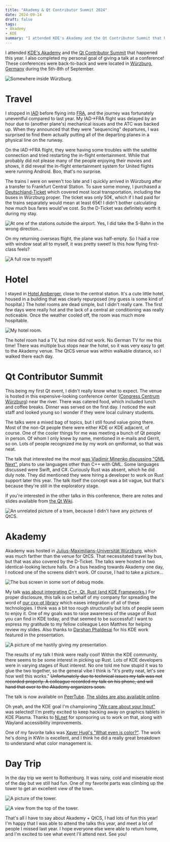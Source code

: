 ```yaml
---
title: "Akademy & Qt Contributor Summit 2024"
date: 2024-09-14
draft: false
tags:
- Akademy
- KDE
summary: "I attended KDE's Akademy and the Qt Contributor Summit that happened this year!"
---
```


I attended [KDE's Akademy](https://akademy.kde.org/2024) and the [Qt Contributor Summit](https://wiki.qt.io/Qt_Contributor_Summit_2024) that happened this year. I also completed my personal goal of giving a talk at a conference! These conferences were back-to-back and were located in [Würzburg, Germany](https://en.wikipedia.org/wiki/W%C3%BCrzburg) during the 5th-8th of September.

![Somewhere inside Würzburg.](fountain.jpg)

# Travel

I stopped in [IAD](https://en.wikipedia.org/wiki/Dulles_International_Airport) before flying into [FRA](https://en.wikipedia.org/wiki/Frankfurt_Airport), and the journey was fortunately uneventful compared to last year. My IAD->FRA flight was delayed by an hour due to (another plane's) mechanical issues and the ATC was backed up. When they announced that they were "sequencing" departures, I was surprised to find them actually putting all of the departing planes in a physical line on the runway.

On the IAD->FRA flight, they were having some troubles with the satellite connection and tried restarting the in-flight entertainment. While that probably did not please many of the people enjoying their movies and shows, it did reveal the in-flight entertainment system for United flights were running Android. Boo, that's no surprise.

The trains I were on weren't too late and I quickly arrived in Würzburg after a transfer to Frankfurt Central Station. To save some money, I purchased a [Deutschland-Ticket](https://int.bahn.de/en/offers/regional/deutschland-ticket) which covered most local transportation, including the buses in Würzburg proper. The ticket was only 50€, which if I had paid for the trains separately would mean at least 65€! I didn't bother calculating how much bus fares would've cost. So the D-Ticket was definitely worth it during my stay.

![At one of the stations outside the airport. Yes, I did take the S-Bahn in the wrong direction...](sbahn.jpg)

On my returning overseas flight, the plane was half-empty. So I had a row with window seat all to myself, it was pretty sweet! Is this how flying first-class feels?

![A full row to myself!](plane.jpg)

# Hotel

I stayed in [Hotel Amberger](https://hotel-amberger.de/), close to the central station. It's a cute little hotel, housed in a building that was clearly repurposed (my guess is some kind of hospital.) The hotel rooms are dead simple, but I didn't really care. The first few days were really hot and the lack of a central air conditioning was really noticeable. Once the weather cooled off, the room was much more hospitable.

![My hotel room.](hotel.jpg)

The hotel room had a TV, but mine did not work. No German TV for me this time! There was multiple bus stops near the hotel, so it was very easy to get to the Akademy venue. The QtCS venue was within walkable distance, so I walked there each day.

# Qt Contributor Summit

This being my first Qt event, I didn't really know what to expect. The venue is hosted in this expensive-looking conference center ([Congress Centrum Würzburg](https://www.wuerzburg-b2b.de/ccw-das-haus/raeume-und-flaechen/)) near the river. There was catered food, which included lunch and coffee breaks. Dinner was served on the first day. I noticed the wait staff and looked young so I wonder if they were local culinary students.

The talks were a mixed bag of topics, but I still found value going there. Most of the non-Qt people there were either KDE or KDE adjacent, of course. One of the cooler things for me was meeting a bunch of Qt people in person. Of whom I only knew by name, mentioned in e-mails and Gerrit, so on. Lots of people recognized me by my work on qmlformat, so that was neat.

The talk that interested me the most [was Vladimir Minenko discussing "QML Next"](https://wiki.qt.io/QtCS2024_QML_Next), plans to use languages other than C++ with QML. Some languages discussed were Swift, and C#. Curiously Rust was absent, which he did duly note. They did mentioned they were hiring a developer to work on Rust support later this year. The talk itself the concept was a bit vague, but that's because they're still in the exploratory stage.

If you're interested in the other talks in this conference, there are notes and slides available from [the Qt Wiki](https://wiki.qt.io/Qt_Contributor_Summit_2024_-_Program).

![An unrelated picture of a tram, because I didn't have any pictures of QtCS.](tram.jpg)

# Akademy

Akademy was hosted in [Julius-Maximilians-Universität Würzburg](https://www.uni-wuerzburg.de/en), which was much farther than the venue for QtCS. That necessitated travel by bus, but that was also covered by the D-Ticket. The talks were hosted in two identical-looking lecture halls. On a bus heading towards Akademy one day, I noticed one of the screens didn't work. Of course, I had to take a picture...

![The bus screen in some sort of debug mode.](bus.jpg)

My talk [was about integrating C++, Qt, Rust (and KDE Frameworks.)](https://conf.kde.org/event/6/contributions/203/) For proper disclosure, this talk is on behalf of my company for spreading the word of [our cxx-qt library](https://github.com/kdab/cxx-qt) which eases integration of all of these technologies. I think was a bit too rough structurally but lots of people seem to enjoy it. One of my goals was to raise awareness of the usage of Rust you can find in KDE today, and that seemed to be successful! I want to express my gratitude to my fellow colleague Leon Matthes for helping review my slides. Also thanks to [Darshan Phaldesai](https://github.com/dphaldes) for his KDE work featured in the presentation.

![A picture of me hastily giving my presentation.](presentation.jpg)

The results of my talk I think were really cool! Within the KDE community, there seems to be some interest in picking up Rust. Lots of KDE developers were in varying stages of Rust interest. No one told me how stupid it was to glue the two together, so the general vibe I think is "it's pretty neat, let's see how well this works." ~~Unfortunately due to technical issues my talk was not recorded properly. A colleague recorded my talk on his phone, and will hand that over to the Akademy organizers soon.~~

The talk is now available on [PeerTube](https://tube.kockatoo.org/w/bdDAWwGXRyWmyVBn9mdbnP). [The slides are also available online](https://conf.kde.org/event/6/contributions/203/attachments/133/169/akademy-2024-qt-rust.pdf).

Oh yeah, and the KDE goal I'm championing ["We care about your Input"](https://phabricator.kde.org/T17433) was selected! I'm pretty excited to keep hacking away on graphics tablets in KDE Plasma. Thanks to [NLnet](https://nlnet.nl/) for sponsoring us to work on that, along with Wayland accessibility improvements.

One of my favorite talks was [Xaver Hugl's "What even is color?"](https://conf.kde.org/event/6/contributions/221/). The work he's doing in KWin is excellent, and I think he did a really great breakdown to understand what color management is.

# Day Trip

In the day trip we went to Rothenburg. It was rainy, cold and miserable most of the day but we still had fun. One of my favorite parts was climbing up the tower to get an excellent view of the town.

![A picture of the tower.](tower-outside.jpg)

![A view from the top of the tower.](tower.jpg)

That's all I have to say about Akademy + QtCS, I had lots of fun this year! I'm happy that I was able to attend the talks this year, and meet a lot of people I missed last year. I hope everyone else were able to return home, and I'm excited to see what event I'll attend next. See you!
